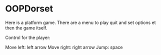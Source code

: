 # OOPDorset


Here is a platform game.
There are a menu to play quit and set options et then the game itself.


Control for the player:

Move left: left arrow
Move right: right arrow
Jump: space